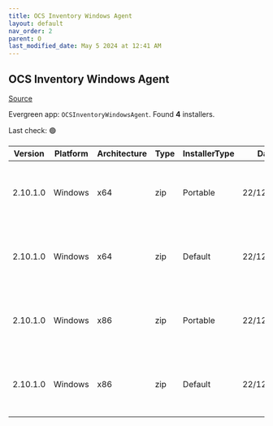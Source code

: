 ```yaml
---
title: OCS Inventory Windows Agent
layout: default
nav_order: 2
parent: O
last_modified_date: May 5 2024 at 12:41 AM
---
```


## OCS Inventory Windows Agent

[Source](https://ocsinventory-ng.org/)

Evergreen app: `OCSInventoryWindowsAgent`. Found **4** installers.

Last check: 🟢

| Version  | Platform | Architecture | Type | InstallerType | Date       | Size    | URI                                                                                                                                                                                                                                              |
| -------- | -------- | ------------ | ---- | ------------- | ---------- | ------- | ------------------------------------------------------------------------------------------------------------------------------------------------------------------------------------------------------------------------------------------------ |
| 2.10.1.0 | Windows  | x64          | zip  | Portable      | 22/12/2022 | 9287435 | [https://github.com/OCSInventory-NG/WindowsAgent/releases/download/2.10.1.0/OCS-Windows-Agent-2.10.1.0_x64-Portable.zip](https://github.com/OCSInventory-NG/WindowsAgent/releases/download/2.10.1.0/OCS-Windows-Agent-2.10.1.0_x64-Portable.zip) |
| 2.10.1.0 | Windows  | x64          | zip  | Default       | 22/12/2022 | 5922213 | [https://github.com/OCSInventory-NG/WindowsAgent/releases/download/2.10.1.0/OCS-Windows-Agent-2.10.1.0_x64.zip](https://github.com/OCSInventory-NG/WindowsAgent/releases/download/2.10.1.0/OCS-Windows-Agent-2.10.1.0_x64.zip)                   |
| 2.10.1.0 | Windows  | x86          | zip  | Portable      | 22/12/2022 | 8417903 | [https://github.com/OCSInventory-NG/WindowsAgent/releases/download/2.10.1.0/OCS-Windows-Agent-2.10.1.0_x86-Portable.zip](https://github.com/OCSInventory-NG/WindowsAgent/releases/download/2.10.1.0/OCS-Windows-Agent-2.10.1.0_x86-Portable.zip) |
| 2.10.1.0 | Windows  | x86          | zip  | Default       | 22/12/2022 | 5441287 | [https://github.com/OCSInventory-NG/WindowsAgent/releases/download/2.10.1.0/OCS-Windows-Agent-2.10.1.0_x86.zip](https://github.com/OCSInventory-NG/WindowsAgent/releases/download/2.10.1.0/OCS-Windows-Agent-2.10.1.0_x86.zip)                   |
